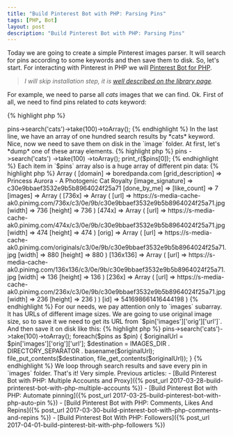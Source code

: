 ```yaml
---
title: "Build Pinterest Bot with PHP: Parsing Pins"
tags: [PHP, Bot]
layout: post
description: "Build Pinterest Bot with PHP: Parsing Pins"
---
```


Today we are going to create a simple Pinterest images parser. It will search for pins according to some keywords and then save them to disk. So, let's start. For interacting with Pinterest in PHP we will [Pinterest Bot for PHP](https://github.com/seregazhuk/php-pinterest-bot). 

> *I will skip installation step, it is [well described on the library page](https://github.com/seregazhuk/php-pinterest-bot#installation).*

For example, we need to parse all *cats* images that we can find. Ok. First of all, we need to find pins related to *cats* keyword:

{% highlight php %}
<?php

require __DIR__ . '/vendor/autoload.php';

use seregazhuk\PinterestBot\Factories\PinterestBot;

$bot = PinterestBot::create();

$pins = $bot->pins->search('cats')->take(100)->toArray();
{% endhighlight %}

In the last line, we have an array of one hundred search results by *cats* keyword. Nice, now we need to save them on disk in the `image` folder. At first, let's *dump* one of these array elements.

{% highlight php %}
<?php 

// ...
$pins = $bot->pins
    ->search('cats')
    ->take(100)
    ->toArray();
print_r($pins[0]);
{% endhighlight %}

Each item in `$pins` array also is a huge array of different pin data:

{% highlight php %}
Array
(
    [domain] => boredpanda.com
    [grid_description] => Princess Aurora - A Photogenic Cat Royalty
    [image_signature] => c30e9bbaef3532e9b5b8964024f25a71
    [done_by_me] => 
    [like_count] => 7
    [images] => Array
        (
            [736x] => Array
                (
                    [url] => https://s-media-cache-ak0.pinimg.com/736x/c3/0e/9b/c30e9bbaef3532e9b5b8964024f25a71.jpg
                    [width] => 736
                    [height] => 736
                )

            [474x] => Array
                (
                    [url] => https://s-media-cache-ak0.pinimg.com/474x/c3/0e/9b/c30e9bbaef3532e9b5b8964024f25a71.jpg
                    [width] => 474
                    [height] => 474
                )

            [orig] => Array
                (
                    [url] => https://s-media-cache-ak0.pinimg.com/originals/c3/0e/9b/c30e9bbaef3532e9b5b8964024f25a71.jpg
                    [width] => 880
                    [height] => 880
                )

            [136x136] => Array
                (
                    [url] => https://s-media-cache-ak0.pinimg.com/136x136/c3/0e/9b/c30e9bbaef3532e9b5b8964024f25a71.jpg
                    [width] => 136
                    [height] => 136
                )

            [236x] => Array
                (
                    [url] => https://s-media-cache-ak0.pinimg.com/236x/c3/0e/9b/c30e9bbaef3532e9b5b8964024f25a71.jpg
                    [width] => 236
                    [height] => 236
                )

        )
    [id] => 541698661416444198
)
{% endhighlight %}

For our needs, we pay attention only to `images` subarray. It has URLs of different image sizes. We are going to use original image size, so to save it we need to get its URL from `$pin['images']['orig']['url']`. And then save it on disk like this:

{% highlight php %}
<?php

$originalUrl = $pin['images']['orig']['url'];
$destination = 'images' . DIRECTORY_SEPARATOR . basename($originalUrl);
file_put_contents($destination, file_get_contents($originalUrl));
{% endhighlight %}

We use `basename()` function to get file name and then `file_put_contents()` to store the original pin image on our disk. So, here is the final version:

{% highlight php %}
<?php

require __DIR__ . '/vendor/autoload.php';

use seregazhuk\PinterestBot\Factories\PinterestBot;

const IMAGES_DIR = 'images';
$bot = PinterestBot::create();

$pins = $bot->pins->search('cats')->take(100)->toArray();
foreach($pins as $pin) {
    $originalUrl = $pin['images']['orig']['url'];
    $destination = IMAGES_DIR . DIRECTORY_SEPARATOR . basename($originalUrl);
    file_put_contents($destination, file_get_contents($originalUrl));
}
{% endhighlight %}

We loop through search results and save every pin in `images` folder. That's it! Very simple.


Previous articles:

- [Build Pinterest Bot with PHP: Multiple Accounts and Proxy]({% post_url 2017-03-28-build-printerest-bot-with-php-multiple-accounts %})
- [Build Pinterest Bot with PHP: Automate pinning]({% post_url 2017-03-25-build-pinterest-bot-with-php-auto-pin %})
- [Build Pinterest Bot with PHP: Comments, Likes And Repins]({% post_url 2017-03-30-build-pinterest-bot-with-php-comments-and-repins %})
- [Build Pinterest Bot With PHP: Followers]({% post_url 2017-04-01-build-pinterest-bit-with-php-followers %})
